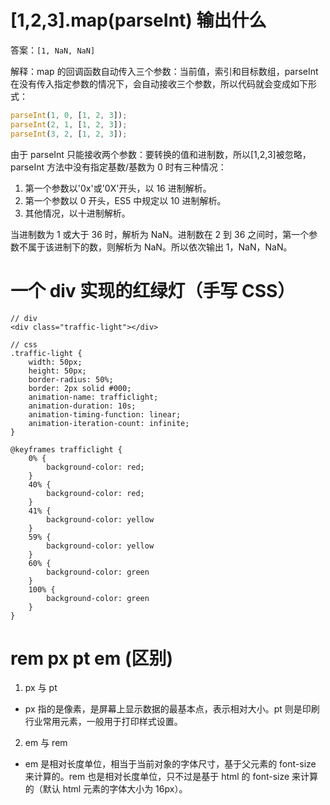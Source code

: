 # [1,2,3].map(parseInt) 输出什么

答案：`[1, NaN, NaN]`

解释：map 的回调函数自动传入三个参数：当前值，索引和目标数组，parseInt 在没有传入指定参数的情况下，会自动接收三个参数，所以代码就会变成如下形式：

```javascript
parseInt(1, 0, [1, 2, 3]);
parseInt(2, 1, [1, 2, 3]);
parseInt(3, 2, [1, 2, 3]);
```

由于 parseInt 只能接收两个参数：要转换的值和进制数，所以[1,2,3]被忽略，parseInt 方法中没有指定基数/基数为 0 时有三种情况：

1. 第一个参数以'0x'或'0X'开头，以 16 进制解析。
2. 第一个参数以 0 开头，ES5 中规定以 10 进制解析。
3. 其他情况，以十进制解析。

当进制数为 1 或大于 36 时，解析为 NaN。进制数在 2 到 36 之间时，第一个参数不属于该进制下的数，则解析为 NaN。所以依次输出 1，NaN，NaN。

# 一个 div 实现的红绿灯（手写 CSS）

```
// div
<div class="traffic-light"></div>

// css
.traffic-light {
    width: 50px;
    height: 50px;
    border-radius: 50%;
    border: 2px solid #000;
    animation-name: trafficlight;
    animation-duration: 10s;
    animation-timing-function: linear;
    animation-iteration-count: infinite;
}

@keyframes trafficlight {
    0% {
        background-color: red;
    }
    40% {
        background-color: red;
    }
    41% {
        background-color: yellow
    }
    59% {
        background-color: yellow
    }
    60% {
        background-color: green
    }
    100% {
        background-color: green
    }
}
```

# rem px pt em (区别)

1. px 与 pt

* px 指的是像素，是屏幕上显示数据的最基本点，表示相对大小。pt 则是印刷行业常用元素，一般用于打印样式设置。

2. em 与 rem

* em 是相对长度单位，相当于当前对象的字体尺寸，基于父元素的 font-size 来计算的。rem 也是相对长度单位，只不过是基于 html 的 font-size 来计算的（默认 html 元素的字体大小为 16px）。
